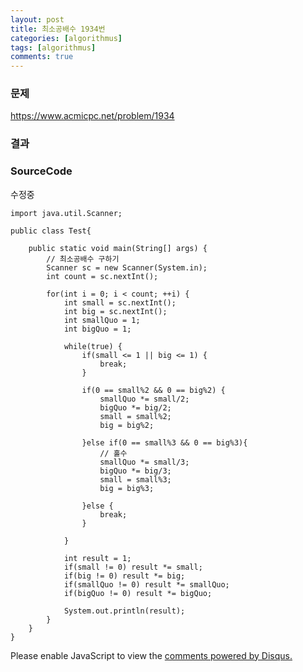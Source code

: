 ```yaml
---
layout: post
title: 최소공배수 1934번
categories: [algorithmus]
tags: [algorithmus]
comments: true
---
```

### 문제

https://www.acmicpc.net/problem/1934

### 결과

### SourceCode

수정중
~~~
import java.util.Scanner;

public class Test{
	
	public static void main(String[] args) {
		// 최소공배수 구하기
		Scanner sc = new Scanner(System.in);
        int count = sc.nextInt();
        
		for(int i = 0; i < count; ++i) {
			int small = sc.nextInt();
			int big = sc.nextInt();
			int smallQuo = 1;
			int bigQuo = 1;
			
		    while(true) {
	        	if(small <= 1 || big <= 1) {
	        		break;
	        	}
	      
	        	if(0 == small%2 && 0 == big%2) {
	        		smallQuo *= small/2;
	        		bigQuo *= big/2;
	        		small = small%2; 
	        		big = big%2;
	        	
	        	}else if(0 == small%3 && 0 == big%3){
	        		// 홀수
	        		smallQuo *= small/3;
	        		bigQuo *= big/3;
	        		small = small%3; 
	        		big = big%3;
	        	
	        	}else {
	        		break;
	        	}
	        
	        }
		    
	        int result = 1;
	        if(small != 0) result *= small;
	        if(big != 0) result *= big;
	        if(smallQuo != 0) result *= smallQuo;
	        if(bigQuo != 0) result *= bigQuo;
	        
	        System.out.println(result);
		}
	}
}
~~~


<div id="disqus_thread"></div>
<script>

/**
*  RECOMMENDED CONFIGURATION VARIABLES: EDIT AND UNCOMMENT THE SECTION BELOW TO INSERT DYNAMIC VALUES FROM YOUR PLATFORM OR CMS.
*  LEARN WHY DEFINING THESE VARIABLES IS IMPORTANT: https://disqus.com/admin/universalcode/#configuration-variables*/
/*
var disqus_config = function () {
this.page.url = PAGE_URL;  // Replace PAGE_URL with your page's canonical URL variable
this.page.identifier = PAGE_IDENTIFIER; // Replace PAGE_IDENTIFIER with your page's unique identifier variable
};
*/
(function() { // DON'T EDIT BELOW THIS LINE
var d = document, s = d.createElement('script');
s.src = 'https://parkwonhui.disqus.com/embed.js';
s.setAttribute('data-timestamp', +new Date());
(d.head || d.body).appendChild(s);
})();
</script>
<noscript>Please enable JavaScript to view the <a href="https://disqus.com/?ref_noscript">comments powered by Disqus.</a></noscript>
                            

					
